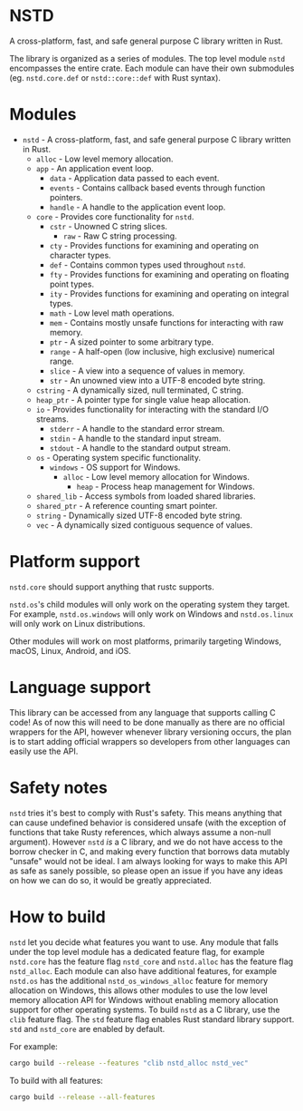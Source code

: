 # NSTD
A cross-platform, fast, and safe general purpose C library written in Rust.

The library is organized as a series of modules. The top level module `nstd` encompasses the entire
crate. Each module can have their own submodules (eg. `nstd.core.def` or `nstd::core::def` with
Rust syntax).

# Modules
- `nstd` - A cross-platform, fast, and safe general purpose C library written in Rust.
    - `alloc` - Low level memory allocation.
    - `app` - An application event loop.
        - `data` - Application data passed to each event.
        - `events` - Contains callback based events through function pointers.
        - `handle` - A handle to the application event loop.
    - `core` - Provides core functionality for `nstd`.
        - `cstr` - Unowned C string slices.
            - `raw` - Raw C string processing.
        - `cty` - Provides functions for examining and operating on character types.
        - `def` - Contains common types used throughout `nstd`.
        - `fty` - Provides functions for examining and operating on floating point types.
        - `ity` - Provides functions for examining and operating on integral types.
        - `math` - Low level math operations.
        - `mem` - Contains mostly unsafe functions for interacting with raw memory.
        - `ptr` - A sized pointer to some arbitrary type.
        - `range` - A half-open (low inclusive, high exclusive) numerical range.
        - `slice` - A view into a sequence of values in memory.
        - `str` - An unowned view into a UTF-8 encoded byte string.
    - `cstring` - A dynamically sized, null terminated, C string.
    - `heap_ptr` - A pointer type for single value heap allocation.
    - `io` - Provides functionality for interacting with the standard I/O streams.
        - `stderr` - A handle to the standard error stream.
        - `stdin` - A handle to the standard input stream.
        - `stdout` - A handle to the standard output stream.
    - `os` - Operating system specific functionality.
        - `windows` - OS support for Windows.
            - `alloc` - Low level memory allocation for Windows.
                - `heap` - Process heap management for Windows.
    - `shared_lib` - Access symbols from loaded shared libraries.
    - `shared_ptr` - A reference counting smart pointer.
    - `string` - Dynamically sized UTF-8 encoded byte string.
    - `vec` - A dynamically sized contiguous sequence of values.

# Platform support
`nstd.core` should support anything that rustc supports.

`nstd.os`'s child modules will only work on the operating system they target. For example,
`nstd.os.windows` will only work on Windows and `nstd.os.linux` will only work on Linux
distributions.

Other modules will work on most platforms, primarily targeting Windows, macOS,
Linux, Android, and iOS.

# Language support
This library can be accessed from any language that supports calling C code! As of now this will
need to be done manually as there are no official wrappers for the API, however whenever library
versioning occurs, the plan is to start adding official wrappers so developers from other languages
can easily use the API.

# Safety notes
`nstd` tries it's best to comply with Rust's safety. This means anything that can cause undefined
behavior is considered unsafe (with the exception of functions that take Rusty references, which
always assume a non-null argument). However `nstd` *is* a C library, and we do not have access to
the borrow checker in C, and making every function that borrows data mutably "unsafe" would not be
ideal. I am always looking for ways to make this API as safe as sanely possible, so please open an
issue if you have any ideas on how we can do so, it would be greatly appreciated.

# How to build
`nstd` let you decide what features you want to use. Any module that falls under the top level
module has a dedicated feature flag, for example `nstd.core` has the feature flag `nstd_core` and
`nstd.alloc` has the feature flag `nstd_alloc`. Each module can also have additional features, for
example `nstd.os` has the additional `nstd_os_windows_alloc` feature for memory allocation on
Windows, this allows other modules to use the low level memory allocation API for Windows without
enabling memory allocation support for other operating systems. To build `nstd` as a C library, use
the `clib` feature flag. The `std` feature flag enables Rust standard library support. `std` and
`nstd_core` are enabled by default.

For example:
```sh
cargo build --release --features "clib nstd_alloc nstd_vec"
```

To build with all features:
```sh
cargo build --release --all-features
```
